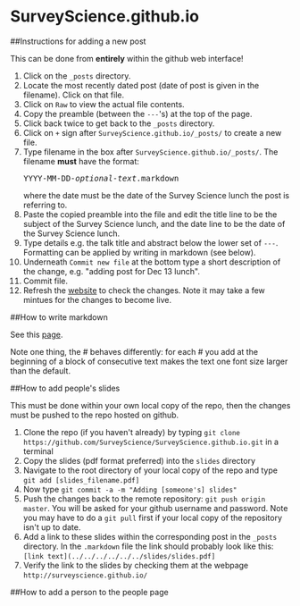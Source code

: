 # SurveyScience.github.io

##Instructions for adding a new post

This can be done from **entirely** within the github web interface!

1. Click on the `_posts` directory.
2. Locate the most recently dated post (date of post is given in the filename). Click on that file.
3. Click on `Raw` to view the actual file contents.
4. Copy the preamble (between the `---`'s) at the top of the page.
5. Click back twice to get back to the `_posts` directory.
6. Click on `+` sign after `SurveyScience.github.io/_posts/` to create a new file.
7. Type filename in the box after `SurveyScience.github.io/_posts/`. The filename **must** have the format: <pre>YYYY-MM-DD-<i>optional-text</i>.markdown</pre> where the date must be the date of the Survey Science lunch the post is referring to.
8. Paste the copied preamble into the file and edit the title line to be the subject of the Survey Science lunch, and the date line to be the date of the Survey Science lunch.
9. Type details e.g. the talk title and abstract below the lower set of `---`. Formatting can be applied by writing in markdown (see below).
10. Underneath `Commit new file` at the bottom type a short description of the change, e.g. "adding post for Dec 13 lunch".
11. Commit file.
12. Refresh the [website](http://surveyscience.github.io/) to check the changes. Note it may take a few mintues for the changes to become live.



##How to write markdown

See this [page](https://help.github.com/articles/markdown-basics/).

Note one thing, the \# behaves differently: for each \# you add at the beginning of a block of consecutive text makes the text one font size larger than the default.

##How to add people's slides

This must be done within your own local copy of the repo, then the changes must be pushed to the repo hosted on github.

1. Clone the repo (if you haven't already) by typing `git clone https://github.com/SurveyScience/SurveyScience.github.io.git` in a terminal
2. Copy the slides (pdf format preferred) into the `slides` directory
3. Navigate to the root directory of your local copy of the repo and type `git add [slides_filename.pdf]`
4. Now type `git commit -a -m "Adding [someone's] slides"`
5. Push the changes back to the remote repository: `git push origin master`. You will be asked for your github username and password. Note you may have to do a `git pull` first if your local copy of the repository isn't up to date.
6. Add a link to these slides within the corresponding post in the `_posts` directory. In the `.markdown` file the link should probably look like this: `[link text](../../../../../../slides/slides.pdf]`
7. Verify the link to the slides by checking them at the webpage `http://surveyscience.github.io/` 


##How to add a person to the people page

